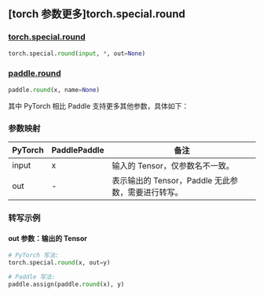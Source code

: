 ## [torch 参数更多]torch.special.round

### [torch.special.round](https://pytorch.org/docs/1.13/special.html#torch.special.round)

```python
torch.special.round(input, *, out=None) 
```

### [paddle.round](https://www.paddlepaddle.org.cn/documentation/docs/zh/api/paddle/round_cn.html)

```python
paddle.round(x, name=None)
```

其中 PyTorch 相比 Paddle 支持更多其他参数，具体如下：

### 参数映射

| PyTorch | PaddlePaddle | 备注                                               |
| ------- | ------------ | -------------------------------------------------- |
| input   | x            | 输入的 Tensor，仅参数名不一致。                    |
| out     | -            | 表示输出的 Tensor，Paddle 无此参数，需要进行转写。 |

### 转写示例

#### out 参数：输出的 Tensor

```python
# PyTorch 写法:
torch.special.round(x, out=y)

# Paddle 写法:
paddle.assign(paddle.round(x), y)
```